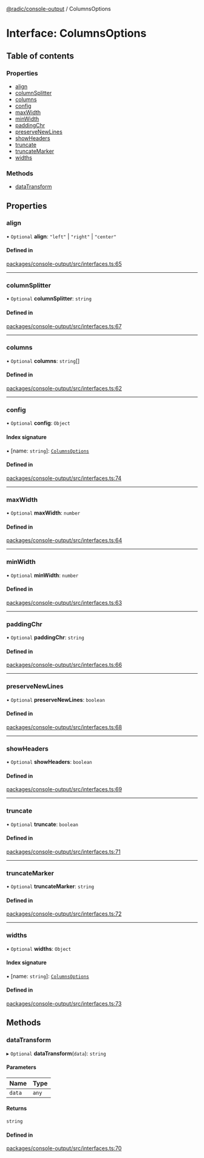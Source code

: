 [@radic/console-output](../README.md) / ColumnsOptions

# Interface: ColumnsOptions

## Table of contents

### Properties

- [align](ColumnsOptions.md#align)
- [columnSplitter](ColumnsOptions.md#columnsplitter)
- [columns](ColumnsOptions.md#columns)
- [config](ColumnsOptions.md#config)
- [maxWidth](ColumnsOptions.md#maxwidth)
- [minWidth](ColumnsOptions.md#minwidth)
- [paddingChr](ColumnsOptions.md#paddingchr)
- [preserveNewLines](ColumnsOptions.md#preservenewlines)
- [showHeaders](ColumnsOptions.md#showheaders)
- [truncate](ColumnsOptions.md#truncate)
- [truncateMarker](ColumnsOptions.md#truncatemarker)
- [widths](ColumnsOptions.md#widths)

### Methods

- [dataTransform](ColumnsOptions.md#datatransform)

## Properties

### align

• `Optional` **align**: ``"left"`` \| ``"right"`` \| ``"center"``

#### Defined in

[packages/console-output/src/interfaces.ts:65](https://github.com/robinradic/npm-console/blob/10cb77f/packages/console-output/src/interfaces.ts#L65)

___

### columnSplitter

• `Optional` **columnSplitter**: `string`

#### Defined in

[packages/console-output/src/interfaces.ts:67](https://github.com/robinradic/npm-console/blob/10cb77f/packages/console-output/src/interfaces.ts#L67)

___

### columns

• `Optional` **columns**: `string`[]

#### Defined in

[packages/console-output/src/interfaces.ts:62](https://github.com/robinradic/npm-console/blob/10cb77f/packages/console-output/src/interfaces.ts#L62)

___

### config

• `Optional` **config**: `Object`

#### Index signature

▪ [name: `string`]: [`ColumnsOptions`](ColumnsOptions.md)

#### Defined in

[packages/console-output/src/interfaces.ts:74](https://github.com/robinradic/npm-console/blob/10cb77f/packages/console-output/src/interfaces.ts#L74)

___

### maxWidth

• `Optional` **maxWidth**: `number`

#### Defined in

[packages/console-output/src/interfaces.ts:64](https://github.com/robinradic/npm-console/blob/10cb77f/packages/console-output/src/interfaces.ts#L64)

___

### minWidth

• `Optional` **minWidth**: `number`

#### Defined in

[packages/console-output/src/interfaces.ts:63](https://github.com/robinradic/npm-console/blob/10cb77f/packages/console-output/src/interfaces.ts#L63)

___

### paddingChr

• `Optional` **paddingChr**: `string`

#### Defined in

[packages/console-output/src/interfaces.ts:66](https://github.com/robinradic/npm-console/blob/10cb77f/packages/console-output/src/interfaces.ts#L66)

___

### preserveNewLines

• `Optional` **preserveNewLines**: `boolean`

#### Defined in

[packages/console-output/src/interfaces.ts:68](https://github.com/robinradic/npm-console/blob/10cb77f/packages/console-output/src/interfaces.ts#L68)

___

### showHeaders

• `Optional` **showHeaders**: `boolean`

#### Defined in

[packages/console-output/src/interfaces.ts:69](https://github.com/robinradic/npm-console/blob/10cb77f/packages/console-output/src/interfaces.ts#L69)

___

### truncate

• `Optional` **truncate**: `boolean`

#### Defined in

[packages/console-output/src/interfaces.ts:71](https://github.com/robinradic/npm-console/blob/10cb77f/packages/console-output/src/interfaces.ts#L71)

___

### truncateMarker

• `Optional` **truncateMarker**: `string`

#### Defined in

[packages/console-output/src/interfaces.ts:72](https://github.com/robinradic/npm-console/blob/10cb77f/packages/console-output/src/interfaces.ts#L72)

___

### widths

• `Optional` **widths**: `Object`

#### Index signature

▪ [name: `string`]: [`ColumnsOptions`](ColumnsOptions.md)

#### Defined in

[packages/console-output/src/interfaces.ts:73](https://github.com/robinradic/npm-console/blob/10cb77f/packages/console-output/src/interfaces.ts#L73)

## Methods

### dataTransform

▸ `Optional` **dataTransform**(`data`): `string`

#### Parameters

| Name | Type |
| :------ | :------ |
| `data` | `any` |

#### Returns

`string`

#### Defined in

[packages/console-output/src/interfaces.ts:70](https://github.com/robinradic/npm-console/blob/10cb77f/packages/console-output/src/interfaces.ts#L70)
